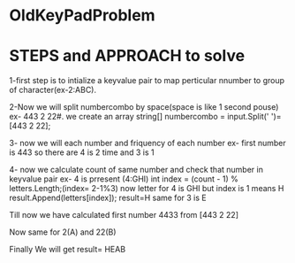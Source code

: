 # OldKeyPadProblem

# STEPS and APPROACH to solve

1-first step is to intialize a keyvalue pair to map perticular nnumber to group of character(ex-2:ABC).

2-Now we will split numbercombo by space(space is like 1 second pouse) ex- 443 2 22#. we create an array
string[] numbercombo = input.Split(' ')=[443 2 22];

3- now we will each number and friquency of each number ex- first number is 443 so there are 4 is 2 time and 3 is 1

4- now we calculate count of same number and check that number in keyvalue pair ex- 4 is prresent (4:GHI)
int index = (count - 1) % letters.Length;(index= 2-1%3)
now letter for 4 is GHI but index is 1 means H
result.Append(letters[index]); result=H same for 3 is E

Till now we have calculated first number 4433 from [443 2 22]

Now same for 2(A) and 22(B)

Finally We will get result= HEAB

